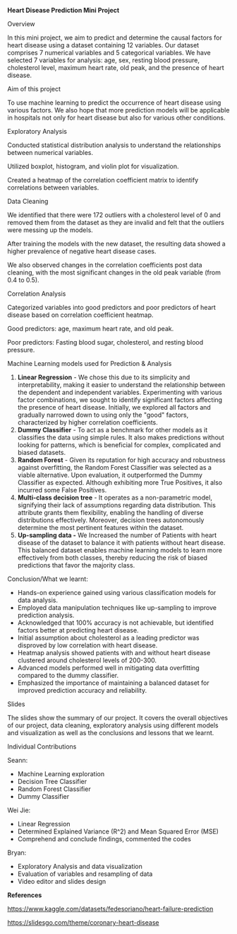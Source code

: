 **Heart Disease Prediction Mini Project**

Overview

In this mini project, we aim to predict and determine the causal factors for heart disease using a dataset containing 12 variables. Our dataset comprises 7 numerical variables and 5 categorical variables. We have selected 7 variables for analysis: age, sex, resting blood pressure, cholesterol level, maximum heart rate, old peak, and the presence of heart disease.

Aim of this project

To use machine learning to predict the occurrence of heart disease using various factors. We also hope that more prediction models will be applicable in hospitals not only for heart disease but also for various other conditions.

Exploratory Analysis

Conducted statistical distribution analysis to understand the relationships between numerical variables.

Utilized boxplot, histogram, and violin plot for visualization.

Created a heatmap of the correlation coefficient matrix to identify correlations between variables.

Data Cleaning

We identified that there were 172 outliers with a cholesterol level of 0 and removed them from the dataset as they are invalid and felt that the outliers were messing up the models.

After training the models with the new dataset, the resulting data showed a higher prevalence of negative heart disease cases.

We also observed changes in the correlation coefficients post data cleaning, with the most significant changes in the old peak variable (from 0.4 to 0.5).

Correlation Analysis

Categorized variables into good predictors and poor predictors of heart disease based on correlation coefficient heatmap.

Good predictors: age, maximum heart rate, and old peak.

Poor predictors: Fasting blood sugar, cholesterol, and resting blood pressure.

Machine Learning models used for Prediction & Analysis

1. **Linear Regression** - We chose this due to its simplicity and interpretability, making it easier to understand the relationship between the dependent and independent variables. Experimenting with various factor combinations, we sought to identify significant factors affecting the presence of heart disease. Initially, we explored all factors and gradually narrowed down to using only the "good" factors, characterized by higher correlation coefficients.
1. **Dummy Classifier** - To act as a benchmark for other models as it classifies the data using simple rules. It also makes predictions without looking for patterns, which is beneficial for complex, complicated and biased datasets.
1. **Random Forest** - Given its reputation for high accuracy and robustness against overfitting, the Random Forest Classifier was selected as a viable alternative. Upon evaluation, it outperformed the Dummy Classifier as expected. Although exhibiting more True Positives, it also incurred some False Positives.
1. **Multi-class decision tree** - It operates as a non-parametric model, signifying their lack of assumptions regarding data distribution. This attribute grants them flexibility, enabling the handling of diverse distributions effectively. Moreover, decision trees autonomously determine the most pertinent features within the dataset.
1. **Up-sampling data -** We Increased the number of Patients with heart disease of the dataset to balance it with patients without heart disease. This balanced dataset enables machine learning models to learn more effectively from both classes, thereby reducing the risk of biased predictions that favor the majority class.

Conclusion/What we learnt:

- Hands-on experience gained using various classification models for data analysis.
- Employed data manipulation techniques like up-sampling to improve prediction analysis.
- Acknowledged that 100% accuracy is not achievable, but identified factors better at predicting heart disease.
- Initial assumption about cholesterol as a leading predictor was disproved by low correlation with heart disease.
- Heatmap analysis showed patients with and without heart disease clustered around cholesterol levels of 200-300.
- Advanced models performed well in mitigating data overfitting compared to the dummy classifier.
- Emphasized the importance of maintaining a balanced dataset for improved prediction accuracy and reliability.

Slides

The slides show the summary of our project. It covers the overall objectives of our project, data cleaning, exploratory analysis using different models and visualization as well as the conclusions and lessons that we learnt.

Individual Contributions

Seann: 

- Machine Learning exploration
- Decision Tree Classifier
- Random Forest Classifier
- Dummy Classifier

Wei Jie:

- Linear Regression
- Determined Explained Variance (R^2) and Mean Squared Error (MSE)
- Comprehend and conclude findings, commented the codes

Bryan:

- Exploratory Analysis and data visualization
- Evaluation of variables and resampling of data
- Video editor and slides design

**References**

<https://www.kaggle.com/datasets/fedesoriano/heart-failure-prediction>

<https://slidesgo.com/theme/coronary-heart-disease>

